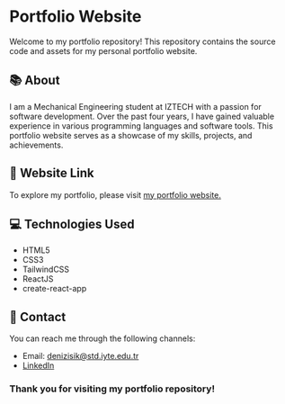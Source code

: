 # Portfolio Website

Welcome to my portfolio repository! This repository contains the source code and assets for my personal portfolio website.

## 📚 About

I am a Mechanical Engineering student at IZTECH with a passion for software development. Over the past four years, I have gained valuable experience in various programming languages and software tools. This portfolio website serves as a showcase of my skills, projects, and achievements.

## 🔗 Website Link

To explore my portfolio, please visit [my portfolio website.](https://laurance18.github.io/portfolio/)

## 💻 Technologies Used

- HTML5
- CSS3
- TailwindCSS
- ReactJS
- create-react-app

## 📧 Contact

You can reach me through the following channels:

- Email: denizisik@std.iyte.edu.tr
- [LinkedIn](https://www.linkedin.com/in/deniz-isik-me/)


### Thank you for visiting my portfolio repository!
